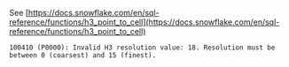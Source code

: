 See [https://docs.snowflake.com/en/sql-reference/functions/h3_point_to_cell](https://docs.snowflake.com/en/sql-reference/functions/h3_point_to_cell)
```
100410 (P0000): Invalid H3 resolution value: 18. Resolution must be between 0 (coarsest) and 15 (finest).
```
